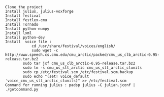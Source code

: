     Clone the project
    Install julius, julius-voxforge
    Install festival
    Install festlex-cmu
    Install Tornado
    Install python-numpy
    Install lxml
    Install python-dev
    Install  voice file : 
    		    cd /usr/share/festival/voices/english/ 
	            sudo wget -c http://www.speech.cs.cmu.edu/cmu_arctic/packed/cmu_us_clb_arctic-0.95-release.tar.bz2 
		    sudo tar jxf cmu_us_clb_arctic-0.95-release.tar.bz2 
		    sudo ln -s cmu_us_slt_arctic cmu_us_slt_arctic_clunits 
		    sudo cp /etc/festival.scm /etc/festival.scm.backup 
		    sudo echo "(set! voice_default 'voice_cmu_us_slt_arctic_clunits)" >> /etc/festival.scm
    Command for running julius : padsp julius -C julian.jconf | ./getcommand.py
    
